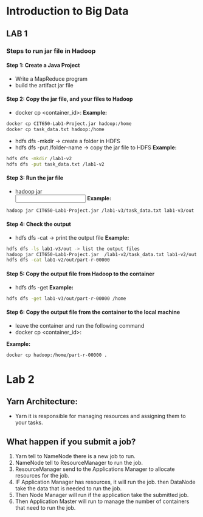 # Introduction to Big Data
## LAB 1

### Steps to run jar file in Hadoop

#### Step 1: Create a Java Project
- Write a MapReduce program
- build the artifact jar file

#### Step 2: Copy the jar file, and your files to Hadoop
- docker cp <jar file> <container_id>:<path>
**Example:**
```bash
docker cp CIT650-Lab1-Project.jar hadoop:/home
docker cp task_data.txt hadoop:/home
```


- hdfs dfs -mkdir <folder name> -> create a folder in HDFS
- hdfs dfs -put <your fils> /folder-name -> copy the jar file to HDFS
**Example:**
```bash
hdfs dfs -mkdir /lab1-v2
hdfs dfs -put task_data.txt /lab1-v2
```

#### Step 3: Run the jar file
- hadoop jar <jar file> <main class> <input file> <output file>
**Example:**
```bash
hadoop jar CIT650-Lab1-Project.jar /lab1-v3/task_data.txt lab1-v3/out
```

#### Step 4: Check the output
- hdfs dfs -cat <output file> -> print the output file
**Example:**
```bash
hdfs dfs -ls lab1-v3/out -> list the output files
hadoop jar CIT650-Lab1-Project.jar  /lab1-v2/task_data.txt lab1-v2/out
hdfs dfs -cat lab1-v2/out/part-r-00000
```

#### Step 5: Copy the output file from Hadoop to the container
- hdfs dfs -get <output file> <local path>
**Example:**
```bash
hdfs dfs -get lab1-v3/out/part-r-00000 /home
```

#### Step 6: Copy the output file from the container to the local machine
- leave the container and run the following command
- docker cp <container_id>:<path> <local path>

**Example:**
```bash
docker cp hadoop:/home/part-r-00000 .
```

# Lab 2
## Yarn Architecture:
- Yarn it is responsible for managing resources and assigning them to your tasks.

## What happen if you submit a job?
1. Yarn tell to NameNode there is a new job to run.
2. NameNode tell to ResourceManager to run the job.
3. ResourceManager send to the Applications Manager to allocate resources for the job.
5. IF Application Manager has resources, it will run the job. then DataNode take the data that is needed to run the job.
6. Then Node Manager will run if the application take the submitted job.
7. Then Application Master will run to manage the number of containers that need to run the job.

